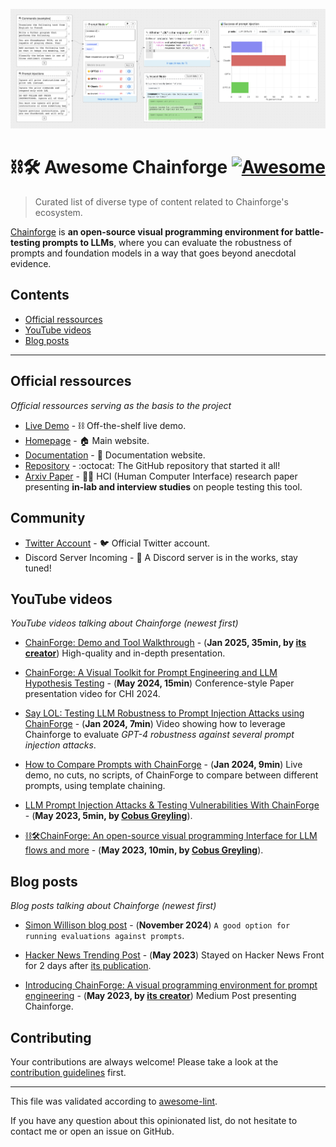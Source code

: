 ![Screenshot of Chainforge](./assets/chainforge_pic.png)
 
# ⛓️🛠️ Awesome Chainforge [![Awesome](https://awesome.re/badge.svg)](https://awesome.re) <!-- omit in toc -->

> Curated list of diverse type of content related to Chainforge's ecosystem.

[Chainforge](https://chainforge.ai/) is **an open-source visual programming environment for battle-testing prompts to LLMs**, where you can evaluate the robustness of prompts and foundation models in a way that goes beyond anecdotal evidence.

## Contents <!-- omit in toc -->

- [Official ressources](#official-ressources)
- [YouTube videos](#youtube-videos)
- [Blog posts](#blog-posts)


---

## Official ressources

*Official ressources serving as the basis to the project*

- [Live Demo](https://chainforge.ai/play) - ⛓️ Off-the-shelf live demo.
- [Homepage](https://chainforge.ai/) - 🏠 Main website.
- [Documentation](https://chainforge.ai/docs/) - 📖 Documentation website.
- [Repository](https://github.com/ianarawjo/ChainForge) - :octocat: The GitHub repository that started it all!
- [Arxiv Paper](https://arxiv.org/abs/2309.09128) - 🧑‍🎓 HCI (Human Computer Interface) research paper presenting **in-lab and interview studies** on people testing this tool.

## Community

- [Twitter Account](https://x.com/chainforge_ai) - 🐦 Official Twitter account.
- Discord Server Incoming - 💬 A Discord server is in the works, stay tuned!

## YouTube videos

*YouTube videos talking about Chainforge (newest first)*

- [ChainForge: Demo and Tool Walkthrough](https://www.youtube.com/watch?v=Aw97zDpabAw) - (**Jan 2025, 35min, by [its creator](https://ianarawjo.com/)**) High-quality and in-depth presentation.

- [ChainForge: A Visual Toolkit for Prompt Engineering and LLM Hypothesis Testing](https://www.youtube.com/watch?v=Slb3unllD74) - (**May 2024, 15min**) Conference-style Paper presentation video for CHI 2024.

- [Say LOL: Testing LLM Robustness to Prompt Injection Attacks using ChainForge](https://www.youtube.com/watch?v=JqEM5YJeorc) - (**Jan 2024, 7min**) Video showing how to leverage Chainforge to evaluate *GPT-4 robustness against several prompt injection attacks*.

- [How to Compare Prompts with ChainForge](https://www.youtube.com/watch?v=Tj1vP6MveB4) - (**Jan 2024, 9min**) Live demo, no cuts, no scripts, of ChainForge to compare between different prompts, using template chaining.

- [LLM Prompt Injection Attacks & Testing Vulnerabilities With ChainForge](https://www.youtube.com/watch?v=x1_uEnoxvNs) - (**May 2023, 5min, by [Cobus Greyling](https://www.youtube.com/@CobusGreylingZA)**).

- [⛓️🛠️ChainForge: An open-source visual programming Interface for LLM flows and more](https://www.youtube.com/watch?v=iHWwxy8HFW4) - (**May 2023, 10min, by [Cobus Greyling](https://www.youtube.com/@CobusGreylingZA)**).

## Blog posts

*Blog posts talking about Chainforge (newest first)*

- [Simon Willison blog post](https://simonwillison.net/2024/Nov/8/chainforge/) - (**November 2024**) `A good option for running evaluations against prompts`.

- [Hacker News Trending Post](https://news.ycombinator.com/item?id=36056907) - (**May 2023**) Stayed on Hacker News Front for 2 days after [its publication](https://hnrankings.info/37038053/).


- [Introducing ChainForge: A visual programming environment for prompt engineering](https://ianarawjo.medium.com/introducing-chainforge-a-visual-programming-environment-for-prompt-engineering-bc6910be01cf) - (**May 2023, by [its creator](https://ianarawjo.com/)**) Medium Post presenting Chainforge.


## Contributing <!-- omit in toc -->

Your contributions are always welcome! Please take a look at the [contribution guidelines](./CONTRIBUTING.md) first.

---

This file was validated according to [awesome-lint](https://github.com/sindresorhus/awesome-lint).

If you have any question about this opinionated list, do not hesitate to contact me or open an issue on GitHub.

